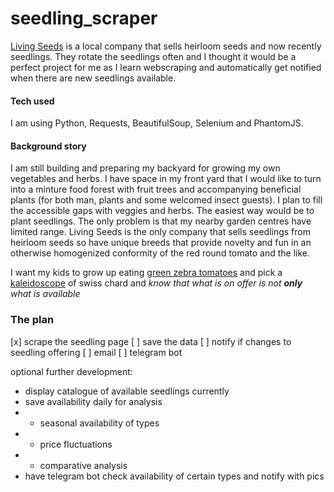 # seedling_scraper

[Living Seeds](https://livingseeds.co.za) is a local company that sells heirloom seeds and now recently seedlings. They rotate the seedlings often and I thought it would be a perfect project for me as I learn webscraping and automatically get notified when there are new seedlings available.

#### Tech used
I  am using Python, Requests, BeautifulSoup, Selenium and PhantomJS.

#### Background story
I am still building and preparing my backyard for growing my own vegetables and herbs. I have space in my front yard that I would like to turn into a minture food forest with fruit trees and accompanying beneficial plants (for both man, plants and some welcomed insect guests). I plan to fill the accessible gaps with veggies and herbs. The easiest way would be to plant seedlings. The only problem is that my nearby garden centres have limited range. Living Seeds is the only company that sells seedlings from heirloom seeds so have unique breeds that provide novelty and fun in an otherwise homogenized conformity of the red round tomato and the like.

I want my kids to grow up eating [green zebra tomatoes](https://livingseeds.co.za/green-zebra-tomato.html) and pick a [kaleidoscope](https://livingseeds.co.za/swiss-chard-kaleidoscope.html) of swiss chard and _know that what is on offer is not __only__ what is available_

### The plan
[x] scrape the seedling page
[ ] save the data
[ ] notify if changes to seedling offering
   [ ] email
   [ ] telegram bot

optional further development:
- display catalogue of available seedlings currently
- save availability daily for analysis
- - seasonal availability of types
- - price fluctuations
- - comparative analysis
- have telegram bot check availability of certain types and notify with pics
